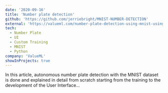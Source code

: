 ```yaml
---
date: '2020-09-16'
title: 'Number plate detection'
github: 'https://github.com/jerriebright/MNIST-NUMBER-DETECTION'
external: 'https://valueml.com/number-plate-detection-using-mnist-using-keras-in-python/'
tech:
  - Number Plate
  - UI
  - Custom Training
  - MNIST
  - Python
company: 'ValueML'
showInProjects: true
---
```


In this article, autonomous number plate detection with the MNIST dataset is done and explained in detail from scratch starting from the training to the development of the User Interface...